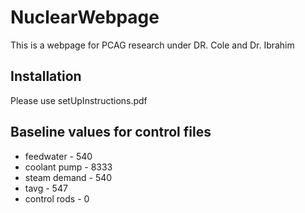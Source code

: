 # NuclearWebpage
This is a webpage for PCAG research under DR. Cole and Dr. Ibrahim

## Installation
Please use setUpInstructions.pdf
## Baseline values for control files
* feedwater - 540
* coolant pump - 8333
* steam demand - 540
* tavg - 547 
* control rods - 0
